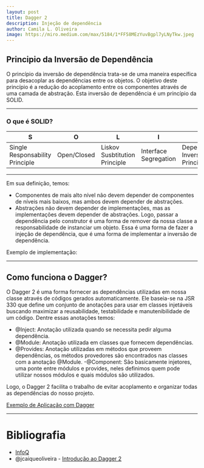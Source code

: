 ```yaml
---
layout: post
title: Dagger 2
description: Injeção de dependência
author: Camila L. Oliveira
image: https://miro.medium.com/max/5184/1*FF58MEzYuvBgpl7yLNyTkw.jpeg
---
```


## Principio da Inversão de Dependência
O princípio da inversão de dependência trata-se de uma maneira específica para desacoplar as dependências entre os objetos. O objetivo deste princípio é a redução do acoplamento entre os componentes através de uma camada de abstração. Esta inversão de dependência é um princípio da SOLID. 

---
### O que é SOLID?

S | O | L | I | D
---|---|---|---|---
Single Responsability Principle | Open/Closed | Liskov Susbtitution Principle | Interface Segregation | Dependency Inversion Principle

---

Em sua definição, temos:
- Componentes de mais alto nível não devem depender de componentes de níveis mais baixos, mas ambos devem depender de abstrações.
- Abstrações não devem depender de implementações, mas as implementações devem depender de abstrações.
Logo, passar a dependência pelo construtor é uma forma de remover da nossa classe a responsabilidade de instanciar um objeto. Essa é uma forma de fazer a injeção de dependência, que é uma forma de implementar a inversão de dependência.

Exemplo de implementação:

<script src="https://gist.github.com/jcaiqueoliveira/31016b89515182943c8cd00b9e902147.js"></script>
---
## Como funciona o Dagger?
O Dagger 2 é uma forma fornecer as dependências utilizadas em nossa classe através de códigos gerados automaticamente. Ele baseia-se na JSR 330 que define um conjunto de anotações para usar em classes injetáveis buscando maximizar a reusabilidade, testabilidade e manutenibilidade de um código. Dentre essas anotações temos:
- @Inject: Anotação utilizada quando se necessita pedir alguma dependência.
- @Module: Anotação utilizada em classes que fornecem dependências.
- @Provides: Anotação utilizadas em métodos que proveem dependências, os métodos provedores são encontrados nas classes com a anotação @Module.
 -@Component: São basicamente injetores, uma ponte entre módulos e provides, neles definimos quem pode utilizar nossos módulos e quais módulos são utilizados.
 
Logo, o Dagger 2 facilita o trabalho de evitar acoplamento e organizar todas as dependências do nosso projeto.

[Exemplo de Aplicação com Dagger](https://github.com/jcaiqueoliveira/introDagger2/tree/master/introDagger)

---

 # Bibliografia
 - [InfoQ](https://www.infoq.com/br/presentations/principios-solid/)
 - @jcaiqueoliveira - [Introdução ao Dagger 2](https://medium.com/android-dev-br/introdução-ao-dagger-2-56d193118a6c)
